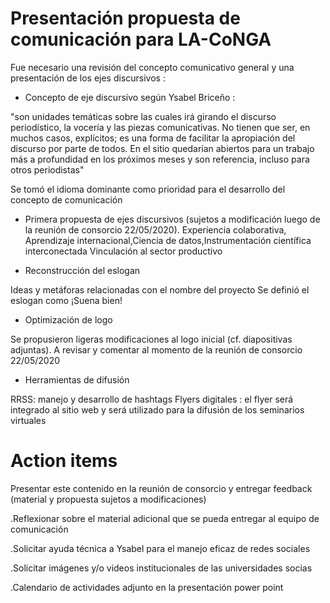 # Presentación propuesta de comunicación para LA-CoNGA

Fue necesario una revisión del concepto comunicativo general y una presentación de los ejes discursivos :

* Concepto de eje discursivo según Ysabel Briceño : 

"son unidades temáticas sobre las cuales irá girando el discurso periodístico, la vocería y las piezas comunicativas. 
No tienen que ser, en muchos casos, explícitos; es una forma de facilitar la apropiación del discurso por parte de todos.
En el sitio quedarían abiertos para un trabajo más a profundidad en los próximos meses y son referencia, incluso
para otros periodistas" 

Se tomó el idioma dominante como prioridad para el desarrollo del concepto de comunicación

* Primera propuesta de ejes discursivos (sujetos a modificación luego de la reunión de consorcio 22/05/2020).
Experiencia colaborativa, Aprendizaje internacional,Ciencia de datos,Instrumentación científica interconectada
Vinculación al sector productivo

* Reconstrucción del eslogan

Ideas y metáforas relacionadas con el nombre del proyecto
Se definió el eslogan como
¡Suena bien!

* Optimización de logo

Se propusieron ligeras modificaciones al logo inicial (cf. diapositivas adjuntas). 
A revisar y comentar al momento de la reunión de consorcio 22/05/2020

* Herramientas de difusión

RRSS: manejo y desarrollo de hashtags
Flyers digitales : el flyer será integrado al sitio web y será utilizado para la difusión de los seminarios virtuales

# Action items

Presentar este contenido en la reunión de consorcio y entregar feedback (material y propuesta sujetos a modificaciones)

.Reflexionar sobre el material adicional que se pueda entregar al equipo de comunicación

.Solicitar ayuda técnica a Ysabel para el manejo eficaz de redes sociales

.Solicitar imágenes y/o videos institucionales de las universidades socias

.Calendario de actividades adjunto en la presentación power point

